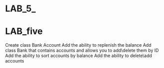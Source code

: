 # LAB_5_

# LAB_five

Create class Bank Account
Add the ability to replenish the balance
Add class Bank that contains accounts and allows you to add\delete them by ID
Add the ability to sort accounts by balance
Add the ability to delete\add accounts 
